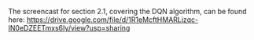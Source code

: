 The screencast for section 2.1, covering the DQN algorithm, can be found here: https://drive.google.com/file/d/1R1eMcftHMARLjzqc-IN0eDZEETmxs6Iy/view?usp=sharing
